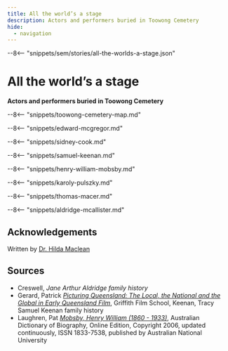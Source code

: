 ```yaml
---
title: All the world’s a stage
description: Actors and performers buried in Toowong Cemetery
hide:
  - navigation
---
```


--8<-- "snippets/sem/stories/all-the-worlds-a-stage.json"

# All the world’s a stage 

**Actors and performers buried in Toowong Cemetery**

--8<-- "snippets/toowong-cemetery-map.md"


<!--
???+ directions "Directions" 

    - walking directions
    
    ![](?.jpg) 
    
-->

--8<-- "snippets/edward-mcgregor.md"

<!-- 

??? directions "Directions" 

    - walking directions
    
    ![image of headstone](?.jpg)    

-->

--8<-- "snippets/sidney-cook.md"

<!-- 

??? directions "Directions" 

    - walking directions
    
    ![image of headstone](?.jpg)    
    
-->

--8<-- "snippets/samuel-keenan.md"

<!-- 

??? directions "Directions" 

    - walking directions
    
    ![image of headstone](?.jpg)    

-->

--8<-- "snippets/henry-william-mobsby.md"

<!-- 

??? directions "Directions" 

    - walking directions
    
    ![image of headstone](?.jpg)    
    
-->

--8<-- "snippets/karoly-pulszky.md"

<!-- 

??? directions "Directions" 

    - walking directions
    
    ![image of headstone](?.jpg)   

-->

--8<-- "snippets/thomas-macer.md"

<!-- 

??? directions "Directions" 

    - walking directions
    
    ![image of headstone](?.jpg)    

-->

--8<-- "snippets/aldridge-mcallister.md"


<!-- 

??? directions "Directions" 

    - walking directions
    
    ![image of headstone](?.jpg)
    
-->

## Acknowledgements

Written by [Dr. Hilda Maclean](https://www.linkedin.com/in/dr-hilda-maclean-4819a711/)
    
## Sources

- Creswell, *Jane Arthur Aldridge family history*
- Gerard, Patrick *[Picturing Queensland: The Local, the National and the Global in Early Queensland Film](https://research-repository.griffith.edu.au/handle/10072/2428)*, Griffith Film School, Keenan, Tracy Samuel Keenan family history
- Laughren, Pat *[Mobsby, Henry William (1860 - 1933)](https://adb.anu.edu.au/biography/mobsby-henry-william-13104)*, Australian Dictionary of Biography, Online Edition, Copyright 2006, updated continuously, ISSN 1833-7538, published by Australian National University 

<!--
<div class="noprint" markdown="1">
## Brochure

**[Download this walk](../assets/guides/actors.pdf)** - designed to be printed and folded in half to make an A5 brochure.

</div>
-->
